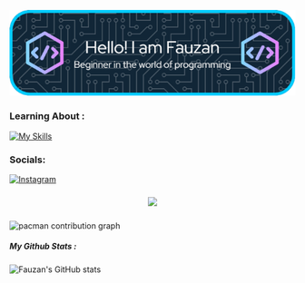 ![Header](./img/github-header-image.png)

<!--
**Fauzan825-debug/Fauzan825-debug** is a ✨ _special_ ✨ repository because its `README.md` (this file) appears on your GitHub profile.

Here are some ideas to get you started:

- 🔭 I’m currently working on ...
- 🌱 I’m currently learning ...
- 👯 I’m looking to collaborate on ...
- 🤔 I’m looking for help with ...
- 💬 Ask me about ...
- 📫 How to reach me: ...
- 😄 Pronouns: ...
- ⚡ Fun fact: ...
-->

### Learning About :

[![My Skills](https://skillicons.dev/icons?i=html,css,js,react,py,kali&perline=3)](https://skillicons.dev)

### Socials:

[![Instagram](https://img.shields.io/badge/Instagram-E4405F?style=for-the-badge&logo=instagram&logoColor=white)](https://www.instagram.com/fau.zan00000/)

###

<div align="center">
  <img src="https://profile-counter.glitch.me/Fauzan825-debug/count.svg?"  />
</div>

###

<picture>
  <source media="(prefers-color-scheme: dark)" srcset="https://raw.githubusercontent.com/Fauzan825-debug/Fauzan825-debug/output/pacman-contribution-graph-dark.svg">
  <source media="(prefers-color-scheme: light)" srcset="https://raw.githubusercontent.com/Fauzan825-debug/Fauzan825-debug/output/pacman-contribution-graph.svg">
  <img alt="pacman contribution graph" src="https://raw.githubusercontent.com/Fauzan825-debug/Fauzan825-debug/output/pacman-contribution-graph.svg">
</picture>

##### My Github Stats :

![Fauzan's GitHub stats](https://github-readme-stats.vercel.app/api?username=Fauzan825-debug&show_icons=true&theme=tokyonight)
